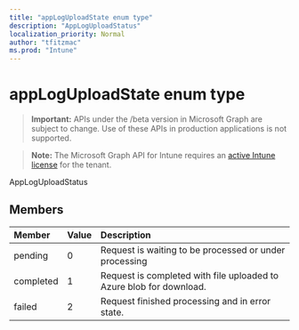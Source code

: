 ```yaml
---
title: "appLogUploadState enum type"
description: "AppLogUploadStatus"
localization_priority: Normal
author: "tfitzmac"
ms.prod: "Intune"
---
```


# appLogUploadState enum type

> **Important:** APIs under the /beta version in Microsoft Graph are subject to change. Use of these APIs in production applications is not supported.

> **Note:** The Microsoft Graph API for Intune requires an [active Intune license](https://go.microsoft.com/fwlink/?linkid=839381) for the tenant.

AppLogUploadStatus

## Members
|Member|Value|Description|
|:---|:---|:---|
|pending|0|Request is waiting to be processed or under processing|
|completed|1|Request is completed with file uploaded to Azure blob for download.|
|failed|2|Request finished processing and in error state.|




